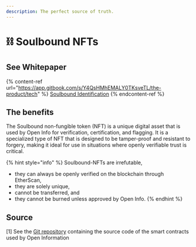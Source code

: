 ```yaml
---
description: The perfect source of truth.
---
```


# ⛓️ Soulbound NFTs

## See Whitepaper

{% content-ref url="https://app.gitbook.com/s/Y4QsHMhEMALY0TKsveTL/the-product/tech" %}
[Soulbound Identification](https://app.gitbook.com/s/Y4QsHMhEMALY0TKsveTL/the-product/tech)
{% endcontent-ref %}

## The benefits

The Soulbound non-fungible token (NFT) is a unique digital asset that is used by Open Info for verification, certification, and flagging. It is a specialized type of NFT that is designed to be tamper-proof and resistant to forgery, making it ideal for use in situations where openly verifiable trust is critical.

{% hint style="info" %}
Soulbound-NFTs are irrefutable,

* they can always be openly verified on the blockchain through EtherScan,
* they are solely unique,
* cannot be transferred, and
* they cannot be burned unless approved by Open Info.&#x20;
{% endhint %}

## Source

\[1] See the [Git repository](https://github.com/Open-Info/Soulbound-NFTs) containing the source code of the smart contracts used by Open Information
